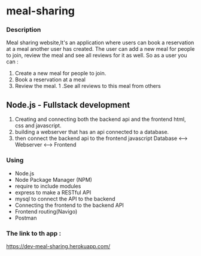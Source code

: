 # meal-sharing


### Description
Meal sharing website,It's an application where users can book a reservation at a meal another user has created.
The user can add a new meal for people to join, review the meal and see all reviews for it as well.
So as a user you can :

1. Create a new meal for people to join.
1. Book a reservation at a meal
1. Review the meal.
1 .See all reviews to this meal from others 


## Node.js - Fullstack development
1. Creating and connecting both the backend api and the frontend html, css and javascript.
1. building a webserver that has an api connected to a database. 
1. then connect the backend api to the frontend javascript
Database <--> Webserver <--> Frontend

### Using
* Node.js
* Node Package Manager (NPM)
* require to include modules
* express to make a RESTful API
* mysql to connect the API to the backend
* Connecting the frontend to the backend API
* Frontend routing(Navigo)
* Postman

### The link to th app :
https://dev-meal-sharing.herokuapp.com/
